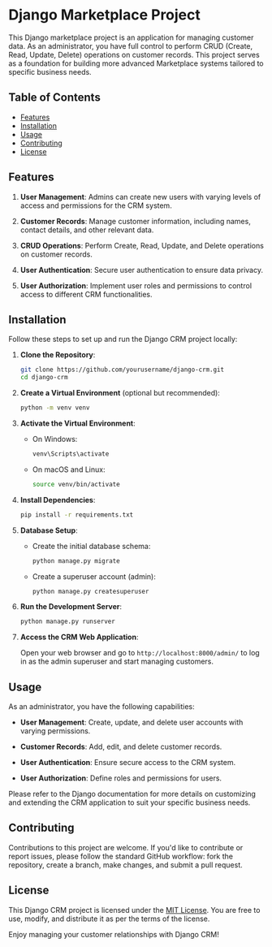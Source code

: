 # Django Marketplace Project

This Django marketplace project is an application for managing customer data. As an administrator, you have full control to perform CRUD (Create, Read, Update, Delete) operations on customer records. This project serves as a foundation for building more advanced Marketplace systems tailored to specific business needs.

## Table of Contents
- [Features](#features)
- [Installation](#installation)
- [Usage](#usage)
- [Contributing](#contributing)
- [License](#license)

## Features

1. **User Management**: Admins can create new users with varying levels of access and permissions for the CRM system.

2. **Customer Records**: Manage customer information, including names, contact details, and other relevant data.

3. **CRUD Operations**: Perform Create, Read, Update, and Delete operations on customer records.

4. **User Authentication**: Secure user authentication to ensure data privacy.

5. **User Authorization**: Implement user roles and permissions to control access to different CRM functionalities.

## Installation

Follow these steps to set up and run the Django CRM project locally:

1. **Clone the Repository**:

   ```bash
   git clone https://github.com/yourusername/django-crm.git
   cd django-crm
   ```

2. **Create a Virtual Environment** (optional but recommended):

   ```bash
   python -m venv venv
   ```

3. **Activate the Virtual Environment**:

   - On Windows:
     ```bash
     venv\Scripts\activate
     ```

   - On macOS and Linux:
     ```bash
     source venv/bin/activate
     ```

4. **Install Dependencies**:

   ```bash
   pip install -r requirements.txt
   ```

5. **Database Setup**:

   - Create the initial database schema:
     ```bash
     python manage.py migrate
     ```

   - Create a superuser account (admin):
     ```bash
     python manage.py createsuperuser
     ```

6. **Run the Development Server**:

   ```bash
   python manage.py runserver
   ```

7. **Access the CRM Web Application**:

   Open your web browser and go to `http://localhost:8000/admin/` to log in as the admin superuser and start managing customers.

## Usage

As an administrator, you have the following capabilities:

- **User Management**: Create, update, and delete user accounts with varying permissions.

- **Customer Records**: Add, edit, and delete customer records.

- **User Authentication**: Ensure secure access to the CRM system.

- **User Authorization**: Define roles and permissions for users.

Please refer to the Django documentation for more details on customizing and extending the CRM application to suit your specific business needs.

## Contributing

Contributions to this project are welcome. If you'd like to contribute or report issues, please follow the standard GitHub workflow: fork the repository, create a branch, make changes, and submit a pull request.

## License

This Django CRM project is licensed under the [MIT License](LICENSE). You are free to use, modify, and distribute it as per the terms of the license.

Enjoy managing your customer relationships with Django CRM!
